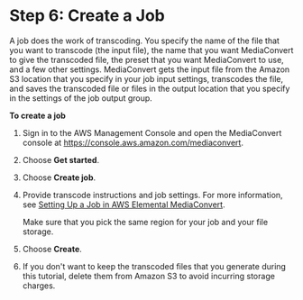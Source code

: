 # Step 6: Create a Job<a name="create-a-job"></a>

A job does the work of transcoding\. You specify the name of the file that you want to transcode \(the input file\), the name that you want MediaConvert to give the transcoded file, the preset that you want MediaConvert to use, and a few other settings\. MediaConvert gets the input file from the Amazon S3 location that you specify in your job input settings, transcodes the file, and saves the transcoded file or files in the output location that you specify in the settings of the job output group\.

**To create a job**

1. Sign in to the AWS Management Console and open the MediaConvert console at [https://console\.aws\.amazon\.com/mediaconvert](https://console.aws.amazon.com/mediaconvert)\.

1. Choose **Get started**\.

1. Choose **Create job**\.

1. Provide transcode instructions and job settings\. For more information, see [Setting Up a Job in AWS Elemental MediaConvert](setting-up-a-job.md)\. 

   Make sure that you pick the same region for your job and your file storage\. 

1. Choose **Create**\.

1. If you don't want to keep the transcoded files that you generate during this tutorial, delete them from Amazon S3 to avoid incurring storage charges\.